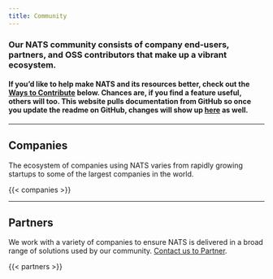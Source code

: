 ```yaml
---
title: Community
---
```


### Our NATS community consists of company end-users, partners, and OSS contributors that make up a vibrant ecosystem.

#### If you’d like to help make NATS and its resources better, check out the [Ways to Contribute](#contribute) below. Chances are, if you find a feature useful, others will too. This website pulls documentation from GitHub so once you update the readme on GitHub, changes will show up [here](/documentation) as well.

---

## Companies

The ecosystem of companies using NATS varies from rapidly growing startups to some of the largest companies in the world.

{{< companies >}}

---

## Partners

We work with a variety of companies to ensure NATS is delivered in a broad range of solutions used by our community. [Contact us to Partner](mailto:info@nats.io?Subject=Partner%20inquiry).

{{< partners >}}
